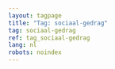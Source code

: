 ```yaml
---
layout: tagpage
title: "Tag: sociaal-gedrag"
tag: sociaal-gedrag
ref: tag_sociaal-gedrag
lang: nl
robots: noindex
---
```

